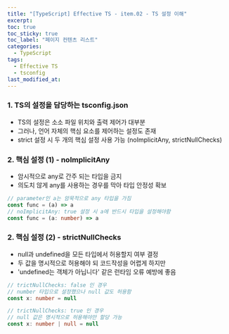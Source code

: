 ```yaml
---
title: "[TypeScript] Effective TS - item.02 - TS 설정 이해"
excerpt:
toc: true
toc_sticky: true
toc_label: "페이지 컨텐츠 리스트"
categories:
  - TypeScript
tags:
  - Effective TS
  - tsconfig
last_modified_at:
---
```


### **1. TS의 설정을 담당하는 tsconfig.json**

- TS의 설정은 소소 파일 위치와 출력 제어가 대부분
- 그러나, 언어 자체의 핵심 요소를 제어하는 설정도 존재
- strict 설정 시 두 개의 핵심 설정 사용 가능 (noImplicitAny, strictNullChecks)

### **2. 핵심 설정 (1) - noImplicitAny**

- 암시적으로 any로 간주 되는 타입을 금지
- 의도치 않게 any를 사용하는 경우를 막아 타입 안정성 확보

```TypeScript
// parameter인 a는 암묵적으로 any 타입을 가짐
const func = (a) => a
// noImplicitAny: true 설정 시 a에 반드시 타입을 설정해야함
const func = (a: number) => a
```

### **2. 핵심 설정 (2) - strictNullChecks**

- null과 undefined을 모든 타입에서 허용할지 여부 결정
- 두 값을 명시적으로 허용해야 되 코드작성을 어렵게 하지만
- 'undefined는 객체가 아닙니다' 같은 런타임 오류 예방에 좋음

```TypeScript
// trictNullChecks: false 인 경우
// number 타입으로 설정했으나 null 값도 허용함
const x: number = null

// trictNullChecks: true 인 경우
// null 값은 명시적으로 허용해야만 할당 가능
const x: number | null = null
```
